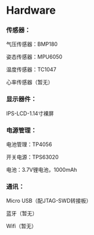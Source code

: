 # Hardware

### 传感器：

气压传感器：BMP180

姿态传感器：MPU6050

温度传感器：TC1047

心率传感器（暂无）



### 显示器件：

IPS-LCD-1.14寸裸屏



### 电源管理：

电池管理：TP4056

开关电源：TPS63020

电池：3.7V锂电池，1000mAh



### 通讯：

Micro USB（配JTAG-SWD转接板）

蓝牙（暂无）

Wifi（暂无）
